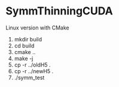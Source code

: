 # SymmThinningCUDA
Linux version with CMake

1. mkdir build
1. cd build
1. cmake ..
1. make -j
1. cp -r ../oldH5 .
1. cp -r ../newH5 .
1. ./symm_test
